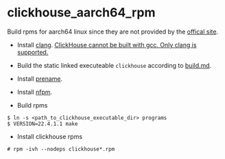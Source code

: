 # clickhouse_aarch64_rpm

Build rpms for aarch64 linux since they are not provided by the [offical site](https://clickhouse.com/#quick-start).

- Install [clang](https://github.com/llvm/llvm-project/releases/download/llvmorg-14.0.0/clang+llvm-14.0.0-x86_64-linux-gnu-ubuntu-18.04.tar.xz). [ClickHouse cannot be built with gcc. Only clang is supported.](https://github.com/ClickHouse/ClickHouse/issues/36286)

- Build the static linked executeable `clickhouse` according to [build.md](https://github.com/ClickHouse/ClickHouse/blob/master/docs/en/development/build.md).

- Install [prename](https://centos.pkgs.org/7/epel-x86_64/prename-1.9-5.el7.noarch.rpm.html).

- Install [nfpm](https://github.com/goreleaser/nfpm).

- Build rpms

```
$ ln -s <path_to_clickhouse_executable_dir> programs
$ VERSION=22.4.1.1 make
```

- Install clickhouse rpms

```
# rpm -ivh --nodeps clickhouse*.rpm
```
